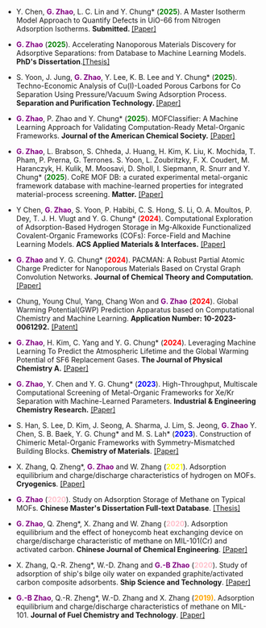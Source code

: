 - Y. Chen, <strong style="color: purple;">G. Zhao</strong>, L. C. Lin and Y. Chung* (<strong style="color: green;">2025</strong>). A Master Isotherm Model Approach to Quantify Defects in UiO-66 from Nitrogen Adsorption Isotherms. <strong> Submitted. </strong> [[Paper]]()

- <strong style="color: purple;">G. Zhao</strong> (<strong style="color: green;">2025</strong>). Accelerating Nanoporous Materials Discovery for Adsorptive Separations: from Database to Machine Learning Models. <strong>PhD's Dissertation</strong>.[[Thesis]](https://dcollection.pusan.ac.kr/srch/srchDetail/000000169044)

- S. Yoon, J. Jung, <strong style="color: purple;">G. Zhao</strong>, Y. Lee, K. B. Lee and Y. Chung* (<strong style="color: green;">2025</strong>). Techno-Economic Analysis of Cu(I)-Loaded Porous Carbons for Co Separation Using Pressure/Vacuum Swing Adsorption Process. <strong>Separation and Purification Technology. </strong> [[Paper]](https://doi.org/10.1016/j.seppur.2025.134786)

- <strong style="color: purple;">G. Zhao</strong>, P. Zhao and Y. Chung* (<strong style="color: green;">2025</strong>). MOFClassifier: A Machine Learning Approach for Validating Computation-Ready Metal-Organic Frameworks. <strong>Journal of the American Chemical Society.</strong> [[Paper]](https://doi.org/10.1021/jacs.5c10126)
                                                                 
- <strong style="color: purple;">G. Zhao</strong>, L. Brabson, S. Chheda, J. Huang, H. Kim, K. Liu, K. Mochida, T. Pham, P. Prerna, G. Terrones. S. Yoon, L. Zoubritzky, F. X. Coudert, M. Haranczyk, H. Kulik, M. Moosavi, D. Sholl, I. Siepmann, R. Snurr and Y. Chung* (<strong style="color: green;">2025</strong>). CoRE MOF DB: a curated experimental metal-organic framework database with machine-learned properties for integrated material-process screening. <strong>Matter.</strong> [[Paper]](https://doi.org/10.1016/j.matt.2025.102140)

- Y Chen, <strong style="color: purple;">G. Zhao</strong>, S. Yoon, P. Habibi, C. S. Hong, S. Li, O. A. Moultos, P. Dey, T. J. H. Vlugt and Y. G. Chung* (<strong style="color: red;">2024</strong>). Computational Exploration of Adsorption-Based Hydrogen Storage in Mg-Alkoxide Functionalized Covalent-Organic Frameworks (COFs): Force-Field and Machine Learning Models. <strong>ACS Applied Materials & Interfaces.</strong> [[Paper]](https://doi.org/10.1021/acsami.4c11953)

- <strong style="color: purple;">G. Zhao</strong> and Y. G. Chung* (<strong style="color: red;">2024</strong>). PACMAN: A Robust Partial Atomic Charge Predicter for Nanoporous Materials Based on Crystal Graph Convolution Networks. <strong>Journal of Chemical Theory and Computation.</strong> [[Paper]](https://doi.org/10.1021/acs.jctc.4c00434)

- Chung, Young Chul, Yang, Chang Won and <strong style="color: purple;">G. Zhao</strong> (<strong style="color: red;">2024</strong>). Global Warming Potential(GWP) Prediction Apparatus based on Computational Chemistry and Machine Learning. <strong>Application Number: 10-2023-0061292.</strong> [[Patent]](http://eng.kipris.or.kr/enghome/main.jsp)
  
- <strong style="color: purple;">G. Zhao</strong>, H. Kim, C. Yang and Y. G. Chung* (<strong style="color: red;">2024</strong>). Leveraging Machine Learning To Predict the Atmospheric Lifetime and the Global Warming Potential of SF6 Replacement Gases. <strong>The Journal of Physical Chemistry A.</strong> [[Paper]](https://doi.org/10.1021/acs.jpca.3c07339)

- <strong style="color: purple;">G. Zhao</strong>, Y. Chen and Y. G. Chung* (<strong style="color: blue;">2023</strong>). High-Throughput, Multiscale Computational Screening of Metal-Organic Frameworks for Xe/Kr Separation with Machine-Learned Parameters. <strong>Industrial & Engineering Chemistry Research.</strong> [[Paper]](https://doi.org/10.1021/acs.iecr.3c02211)

- S. Han, S. Lee, D. Kim, J. Seong, A. Sharma, J. Lim, S. Jeong, <strong style="color: purple;">G. Zhao</strong> Y. Chen, S. B. Baek, Y. G. Chung* and M. S. Lah* (<strong style="color: blue;">2023</strong>). Construction of Chimeric Metal-Organic Frameworks with Symmetry-Mismatched Building Blocks. <strong>Chemistry of Materials</strong>. [[Paper]](https://doi.org/10.1021/acs.chemmater.3c00694)

- X. Zhang, Q. Zheng*, <strong style="color: purple;">G. Zhao</strong> and W. Zhang (<strong style="color: yellow;">2021</strong>). Adsorption equilibrium and charge/discharge characteristics of hydrogen on MOFs. <strong>Cryogenics</strong>. [[Paper]](https://doi.org/10.1016/j.cryogenics.2020.103121)

- <strong style="color: purple;">G. Zhao</strong> (<strong style="color: pink;">2020</strong>). Study on Adsorption Storage of Methane on Typical MOFs. <strong>Chinese Master's Dissertation Full-text Database</strong>. [[Thesis]](https://www.cnki.net/KCMS/detail/detail.aspx?dbcode=CMFD&dbname=CMFD202002&filename=1020961336.nh&uniplatform=OVERSEA&v=vqWERP8d4d0tdmNgXgoea9wc8pdDCihQ941MND2nVh-YMMnGeV1faDCxwuynoug0)

- <strong style="color: purple;">G. Zhao</strong>, Q. Zheng*, X. Zhang and W. Zhang (<strong style="color: pink;">2020</strong>). Adsorption equilibrium and the effect of honeycomb heat exchanging device on charge/discharge characteristic of methane on MIL-101(Cr) and activated carbon. <strong>Chinese Journal of Chemical Engineering</strong>. [[Paper]](https://doi.org/10.1016/j.cjche.2020.04.021)

- X. Zhang, Q.-R. Zheng*, W.-D. Zhang and <strong style="color: purple;">G.-B Zhao</strong> (<strong style="color: pink;">2020</strong>). Study of adsorption of ship's bilge oily water on expanded graphite/activated carbon composite adsorbents. <strong>Ship Science and Technology</strong>. [[Paper]](https://doi.org/10.3404/j.issn.1672-7649.2020.06.021)

- <strong style="color: purple;">G.-B Zhao</strong>, Q.-R. Zheng*, W.-D. Zhang and X. Zhang (<strong style="color: orange;">2019)</strong>. Adsorption equilibrium and charge/discharge characteristics of methane on MIL-101. <strong>Journal of Fuel Chemistry and Technology</strong>. [[Paper]](http://www.scopus.com/inward/record.url?eid=2-s2.0-85077798637&partnerID=MN8TOARS)

